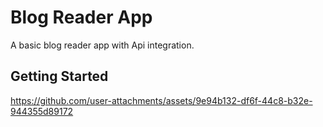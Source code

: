 # Blog Reader App

A basic blog reader app with Api integration.

## Getting Started




https://github.com/user-attachments/assets/9e94b132-df6f-44c8-b32e-944355d89172
